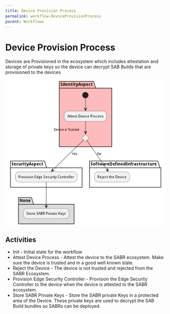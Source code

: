 ```yaml
---
title: Device Provision Process
permalink: workflow-DeviceProvisionProcess
parent: Workflows
---
```

# Device Provision Process

Devices are Provisioned in the ecosystem which includes attestation and storage of private keys so the device can decrypt SAB Builds that are provisioned to the devices

![Workflow Diagram](./DeviceProvisionProcess.png)

## Activities

* Init - Initial state for the workflow
* Attest Device Process - Attest the device to the SABR ecosystem. Make sure the device is trusted and in a good well known state.
* Reject the Device - The device is not trusted and rejected from the SABR Ecosystem.
* Provision Edge Security Controller - Provision the Edge Security Controller to the device when the device is attested to the SABR ecosystem.
* Store SABR Private Keys - Store the SABR private Keys in a protected area of the Device. These private keys are used to decrypt the SAB Build bundles so SABRs can be deployed.
